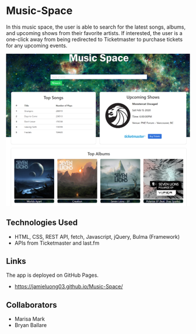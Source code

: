 # Music-Space

In this music space, the user is able to search for the latest songs, albums, and upcoming shows from their favorite artists. If interested, the user is a one-click away from being redirected to Ticketmaster to purchase tickets for any upcoming events.


<img src="Assets/Photos/musicspace.png" width=800>

## Technologies Used
* HTML, CSS, REST API, fetch, Javascript, jQuery, Bulma (Framework)
* APIs from Ticketmaster and last.fm


## Links
The app is deployed on GitHub Pages.
* https://jamieluong03.github.io/Music-Space/


## Collaborators
* Marisa Mark
* Bryan Ballare

